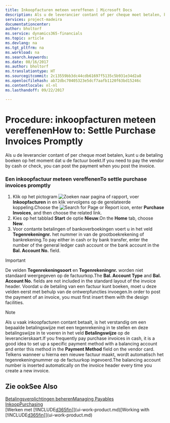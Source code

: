 ```yaml
---
title: Inkoopfacturen meteen vereffenen | Microsoft Docs
description: Als u de leverancier contant of per cheque moet betalen, kunt u de noodzakelijke boekingen doen op het moment dat u de factuur boekt.
services: project-madeira
documentationcenter: 
author: bholtorf
ms.service: dynamics365-financials
ms.topic: article
ms.devlang: na
ms.tgt_pltfrm: na
ms.workload: na
ms.search.keywords: 
ms.date: 08/16/2017
ms.author: bholtorf
ms.translationtype: HT
ms.sourcegitcommit: 2c13559bb3dc44cdb61697f5135c5b931e34d2a8
ms.openlocfilehash: ab72dbc70405323e5dcf7aafb1120f63bd15246c
ms.contentlocale: nl-nl
ms.lasthandoff: 09/22/2017

---
```

# <a name="how-to-settle-purchase-invoices-promptly"></a><span data-ttu-id="ac19a-103">Procedure: inkoopfacturen meteen vereffenen</span><span class="sxs-lookup"><span data-stu-id="ac19a-103">How to: Settle Purchase Invoices Promptly</span></span>
<span data-ttu-id="ac19a-104">Als u de leverancier contant of per cheque moet betalen, kunt u de betaling boeken op het moment dat u de factuur boekt.</span><span class="sxs-lookup"><span data-stu-id="ac19a-104">If you need to pay the vendor by cash or check, you can post the payment when you post the invoice.</span></span>  
  
### <a name="to-settle-purchase-invoices-promptly"></a><span data-ttu-id="ac19a-105">Een inkoopfactuur meteen vereffenen</span><span class="sxs-lookup"><span data-stu-id="ac19a-105">To settle purchase invoices promptly</span></span>  
1. <span data-ttu-id="ac19a-106">Klik op het pictogram ![Zoeken naar pagina of rapport](media/ui-search/search_small.png "pictogram Zoeken naar pagina of rapport"), voer **Inkoopfacturen** in en klik vervolgens op de gerelateerde koppeling.</span><span class="sxs-lookup"><span data-stu-id="ac19a-106">Choose the ![Search for Page or Report](media/ui-search/search_small.png "Search for Page or Report icon") icon, enter **Purchase Invoices**, and then choose the related link.</span></span>  
2. <span data-ttu-id="ac19a-107">Kies op het tabblad **Start** de optie **Nieuw**.</span><span class="sxs-lookup"><span data-stu-id="ac19a-107">On the **Home** tab, choose **New**.</span></span>  
3.  <span data-ttu-id="ac19a-108">Voor contante betalingen of bankoverboekingen voert u in het veld **Tegenrekeningnr.** het nummer in van de grootboekrekening of bankrekening.</span><span class="sxs-lookup"><span data-stu-id="ac19a-108">To pay either in cash or by bank transfer, enter the number of the general ledger cash account or the bank account in the **Bal. Account No.** field.</span></span>  
  
> [!IMPORTANT]  
>  <span data-ttu-id="ac19a-109">De velden **Tegenrekeningsoort** en **Tegenrekeningnr.** worden niet standaard weergegeven op de factuurkop.</span><span class="sxs-lookup"><span data-stu-id="ac19a-109">The **Bal. Account Type** and **Bal. Account No.** fields are not included in the standard layout of the invoice header.</span></span> <span data-ttu-id="ac19a-110">Voordat u de betaling van een factuur kunt boeken, moet u deze velden eerst met behulp van de ontwerpfuncties invoegen.</span><span class="sxs-lookup"><span data-stu-id="ac19a-110">In order to post the payment of an invoice, you must first insert them with the design facilities.</span></span>  
  
> [!NOTE]  
>  <span data-ttu-id="ac19a-111">Als u vaak inkoopfacturen contant betaalt, is het verstandig om een bepaalde betalingswijze met een tegenrekening in te stellen en deze betalingswijze in te voeren in het veld **Betalingswijze** op de leverancierskaart.</span><span class="sxs-lookup"><span data-stu-id="ac19a-111">If you frequently pay purchase invoices in cash, it is a good idea to set up a specific payment method with a balancing account and enter this method in the **Payment Method** field on the vendor card.</span></span> <span data-ttu-id="ac19a-112">Telkens wanneer u hierna een nieuwe factuur maakt, wordt automatisch het tegenrekeningnummer op de factuurkop ingevoerd.</span><span class="sxs-lookup"><span data-stu-id="ac19a-112">The balancing account number is inserted automatically on the invoice header every time you create a new invoice.</span></span>  
  
## <a name="see-also"></a><span data-ttu-id="ac19a-113">Zie ook</span><span class="sxs-lookup"><span data-stu-id="ac19a-113">See Also</span></span>  
[<span data-ttu-id="ac19a-114">Betalingsverplichtingen beheren</span><span class="sxs-lookup"><span data-stu-id="ac19a-114">Managing Payables</span></span>](payables-manage-payables.md)  
[<span data-ttu-id="ac19a-115">Inkoop</span><span class="sxs-lookup"><span data-stu-id="ac19a-115">Purchasing</span></span>](purchasing-manage-purchasing.md)  
<span data-ttu-id="ac19a-116">[Werken met [!INCLUDE[d365fin](includes/d365fin_md.md)]](ui-work-product.md)</span><span class="sxs-lookup"><span data-stu-id="ac19a-116">[Working with [!INCLUDE[d365fin](includes/d365fin_md.md)]](ui-work-product.md)</span></span>
